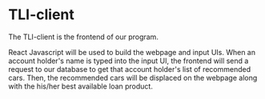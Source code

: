 # TLI-client

The TLI-client is the frontend of our program. 

React Javascript will be used to build the webpage and input UIs. When an account holder's name is typed into the input UI, the frontend will send a request to our database to get that account holder's list of recommended cars. Then, the recommended cars will be displaced on the webpage along with the his/her best available loan product. 
